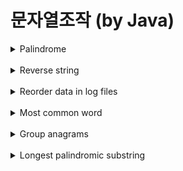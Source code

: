 # 문자열조작 (by Java)


<details>
    <summary>Palindrome</summary>

<br>

팰린드롬이란?

앞뒤가 똑같은 문장이나 단어로 뒤집어도 동일한 말이 되는 단어나 문장을 의미한다.

**문제 : 문자열이 팰린드롬인지 확인하라**

<처음 풀기>

```java
class Solution
{
    public Boolean solution(String s)
    {
	s = s.replaceAll("[^a-z0-9]", "");
        int md = str.length()/2;

        String first = str.substring(0,md+1);
        String second = str.substring(md);
        String reverseSecond = "";

        for (int i = second.length()-1 ; i >=0 ; i-- )
            reverseSecond+=second.charAt(i);

        return first.equals(reverseSecond);
    }
}

```
        <설명>
        1. a-z, 0-1 이 아닌 문자는 제거한다.
        2. 입력받은 문자열의 중간을 기준으로 문자열 앞과 뒤 2부분으로 자른다.
        3. 앞부분과 뒤부분을 reverse하여 비교하여 동일하면 true를 반환한다.

<다른 풀이>

```java
class Solution
{
    public int solution(String s)
   {
     s = s.replaceAll("[^a-z0-9]", "");
     int j = s.length()-1;
     for(int i =0 ; i < s.length(); i++ , j--)
         if(s.charAt(i) != s.charAt(j))
            return false;

        return true;
    }
}

```

</details>

<br>

<details>
    <summary>Reverse string</summary>

<br>    

문자열 뒤집기란?

입력받은 문자열을 뒤집어 반환한다.

**문제 : 입력받은 문자열을 뒤집어 반환하라**

<처음 풀기>

```java
class Solution
{
    public String solution(String s)
    {
	     String result = "";

        for (int i = s.length()-1; i>=0; i--)
            result += String.valueOf(s.charAt(i));

        return result;
    }
}


        <설명>
        1. 입력받은 문자열의 맨뒤 인덱스부터 차례로 새로운 문자열에 추가한다.
        => 시간 복잡도 O(n)
        
    
```

<다른 풀이>

java.lang.StringBuffer 클래스의 reverse() 메소드 사용

```java
class Solution
{
    public String solution(String s)
    {
	StringBuilder sb = new StringBuilder(s);
        return sb.reverse().toString();
    }
}

```
        <설명>
        1. StringBuilder 라이브러리의 reverse 메소드를 통해 뒤집는다.
        => 시간복잡도는 O(n)

>⇒ StringBuilder → 비동기 (StringBuffer 보다 효율적이고 빠름, but 멀티 스레드의 동기 보장하지 않음)

>⇒ StringBuffer → 동기

</details>

<br>

<details>
    <summary>Reorder data in log files</summary>

<br>

**문제 : 로그 재정렬 하라.**

<기준>
<br>
1.로그 가장 앞 부분은 식별자
<br>
2.문자로 구성된 로그가 숫자 로그보다 앞에 온다.
<br>
3.식별자는 순서에 영향을 끼치지 않지만,문자가 동일할 경우 식별자 순으로 한다.
<br>
4.숫자 로그는 입력 순서대로 한다.

```java
class Solution
{
    public String[] solution(String []log)
    {
	List<String> letters = new ArrayList<>();
        List<String> digits = new ArrayList<>();

    for(int i=0; i<log.length; i++){
        if (log[i].split(" ")[1].chars().allMatch(Character::isDigit)){
            digits.add(log[i]);
        }
        else {

            letters.add(log[i]);
        }

    }

        Collections.sort(letters, new Comparator<String>() {
            @Override
            public int compare(String o1, String o2) {
                if(o1.split(" ")[1] == o2.split(" ")[1])
                    return o1.split(" ")[0].compareTo(o2.split(" ")[0]);
                else{
                    return o1.split(" ")[1].compareTo(o2.split(" ")[1]);
                }
            }
        });

        List<String> result = new ArrayList<>();
        result.addAll(letters);
        result.addAll(digits);
	
        return result.toArray(new String[result.size()]);
	}
}

```
        <설명>
        1. 입력받은 로그를 쪼개어 1번째 인덱스가 숫자 문자에 따라 각각의 리스트에 저장한다.
        2. 쪼갠 로그의 1번째 인덱스가 문자인 리스트에서 1번째 인덱스값이 동일할경우 0번째 식별자를 통해 비교하고 1번째 인덱스가 동일하지 않을경우 1번째 인덱스 기준으로 정렬한다.
        3. 정렬한 문자 리스트와 숫자 리스트를 합쳐 배열로 반환한다.

</details>

<br>

<details>
    <summary>Most common word</summary>

<br>

**문제 : 금지된 단어를 제외한 가장 흔하게 등장하는 단어를 출력하라**

<처음 풀이>

```java
class Solution
{
    public String solution(String s, String[] banned)
    {
	Map<String, Integer> counter = new HashMap<>();

        String str = s.replaceAll("[^A-Za-z0-9\\s]", "").toLowerCase();

        for(int i =0; i<banned.length; i++)
            str = str.replaceAll(" "+banned[i],"");

        String[] words = str.split(" ");

        for(int i=0; i< words.length;i++){
            if(counter.containsKey(words[i]))
                counter.put(words[i],counter.get(words[i])+1);
            else
                counter.put(words[i],1);
        }

        return Collections.max(counter.entrySet(), Map.Entry.comparingByValue()).getKey();
    }
}
```
        <설명>
        1. 알파벳 , 숫자, 공백 외 다른 문자들은 제거한다.
        2. 이후 문자열에서 금지된 단어를 삭제한다.
        3. 이후 공백을 기준으로 쪼개어 단어를 키와 횟수를 값으로 map에 저장한다.
        4. map의 값인 횟수중 최대값을 찾고 최대값의 키를 뽑아 반환한다.

</details>

<br>

<details>
    <summary>Group anagrams</summary>
    
‘애너그램’ 이란?

일종의 언어유희로 문자열 재배열하여 다른 뜻을 가진 단어로 바꾸는 것을 의미한다.

**문제 : 문자열 배열을 받아 애너그램 단위로 그룹핑 하라.**

<처음 풀이>

```java
class Solution
{
    public List<List<String>> solution(String[] s)
    {
	    List<List<String>> result = new ArrayList<>();
            Map<String, List<Integer>> map = new HashMap<>();

        for(int i=0; i<s.length;i++){
            char[] chars = s[i].toCharArray();
            Arrays.sort(chars);
            String sortedWord = String.valueOf(chars);
            if(map.containsKey(sortedWord))
                map.get(sortedWord).add(i);
            else
                map.put(sortedWord,new ArrayList<>(Arrays.asList(i)));
        }

        Set<String> set = map.keySet();
        for (String key : set) {
            List<Integer> integers = map.get(key);
            List<String> list = new ArrayList<>();
            for (Integer index : integers) {
                list.add(s[index]);
            }
            result.add(list);
        }

        return result;
    }
}
```
        <설명>
        1. 입력받은 배열의 요소 하나씩 뽑아 정렬한다.
        2. map에 키는 정렬된 문자열, 값은 배열의 요소 인덱스 번호가 저장된 리스트를 저장한되 동일 정렬문자키가 있다면 값으로 저장된 리스트에 요소의 배열 인덱스 번호를 저장한다.
        => 키 - 정렬된 단어, 값 - 리스트 (원래 단어가 저장된 배열의 인덱스 번호)
        3. map의 키셋에서 키에 상응하는 리스트의 인덱스 번호로 결과 리스트에 그룹핑하여 저장한다.
        4. 저장한 결과 리스트를 반환

<다른 풀이>

```java
class Solution {
    public List<List<String>> groupAnagrams(String[] strs) {
        if (strs.length == 0) return new ArrayList();
        Map<String, List> ans = new HashMap<String, List>();
        for (String s : strs) {
            char[] ca = s.toCharArray();
            Arrays.sort(ca);
            String key = String.valueOf(ca);
            if (!ans.containsKey(key)) ans.put(key, new ArrayList());
            ans.get(key).add(s);
        }
        return new ArrayList(ans.values());
    }
}
```

</details>

<br>

<details>
    <summary>Longest palindromic substring</summary>
    
<br>

```java
class Solution
{

    public int solution(String s){
    
	if (s == null || s.length() < 1) return "";
        int start = 0, end = 0;
        for (int i = 0; i < s.length(); i++) {
            int len1 = expandAroundCenter(s, i, i);
            int len2 = expandAroundCenter(s, i, i + 1);
            int len = Math.max(len1, len2);
            if (len > end - start) {
                start = i - (len - 1) / 2;
                end = i + len / 2;
            }
        }
        return s.substring(start, end + 1);
 
    }

     private static int expandAroundCenter(String s, int left, int right) {
	        int L = left, R = right;
	        while (L >= 0 && R < s.length() && s.charAt(L) == s.charAt(R)) {
	            L--;
	            R++;
	        }
	        return R - L - 1;
	    }
	}
```

    
</details>

<br>

